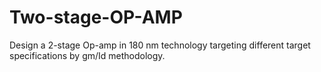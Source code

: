 # Two-stage-OP-AMP
Design a 2-stage Op-amp in 180 nm technology targeting different target specifications by gm/Id methodology.
